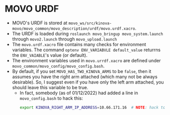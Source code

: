 # MOVO URDF

* MOVO's URDF is stored at `movo_ws/src/kinova-movo/movo_common/movo_description/urdf/movo.urdf.xacro`.
* The URDF is loaded during `roslaunch movo_bringup movo_system.launch` through `movo2.launch` through `movo_upload.launch`
* The `movo.urdf.xacro` file contains many checks for environment variables. The command `optenv ENV_VARIABVLE default_value` returrns the `ENV_VAIABLE`'s value (or default).
* The environment variables used in `movo.urrdf.xacro` are defined under `movo_common/movo_config/movo_config.bash`.
* By default, if you set `MOVO_HAS_TWO_KINOVA_ARMS` to be `false`, then it assumes you have the right arm attached (which many not be always desirable). So, I suggest even if you have only the left arm attached, you should leave this variable to be true.
   * In fact, somebody (as of 01/12/2022) had added a line in `movo_config.bash` to hack this:
     ```bash
     export KINOVA_RIGHT_ARM_IP_ADDRESS=10.66.171.16  # NOTE: hack to make movo boot while right arm nonresponsive
     ```
